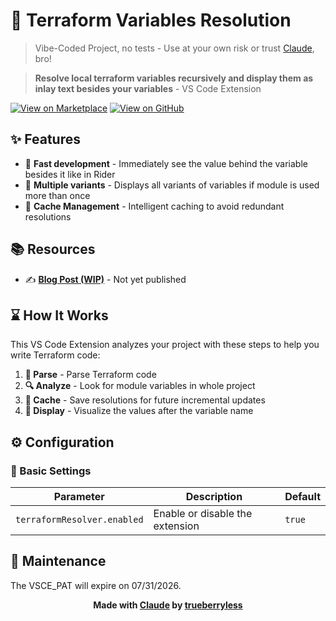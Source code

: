# 👀 Terraform Variables Resolution

> Vibe-Coded Project, no tests - Use at your own risk or trust [Claude](https://www.anthropic.com/claude), bro!

> **Resolve local terraform variables recursively and display them as inlay text besides your variables** - VS Code Extension

[![View on Marketplace](https://img.shields.io/badge/View_on-Marketplace-blue?logo=terraform)](https://marketplace.visualstudio.com/items?itemName=trueberryless.terraform-variables-resolution)
[![View on GitHub](https://img.shields.io/badge/View_on-GitHub-green?logo=github)](https://github.com/trueberryless/terraform-variables-resolution)

## ✨ Features

- 🚀 **Fast development** - Immediately see the value behind the variable besides it like in Rider
- 🎯 **Multiple variants** - Displays all variants of variables if module is used more than once
- 🔄 **Cache Management** - Intelligent caching to avoid redundant resolutions

## 📚 Resources

- ✍️ [**Blog Post (WIP)**]() - Not yet published

## ⌛ How It Works

This VS Code Extension analyzes your project with these steps to help you write Terraform code:

1. **📄 Parse** - Parse Terraform code
2. **🔍 Analyze** - Look for module variables in whole project
3. **💾 Cache** - Save resolutions for future incremental updates
4. **👀 Display** - Visualize the values after the variable name

## ⚙️ Configuration

### 📝 Basic Settings

| Parameter                   | Description                     | Default |
| --------------------------- | ------------------------------- | ------- |
| `terraformResolver.enabled` | Enable or disable the extension | `true`  |

## 🔧 Maintenance

The VSCE_PAT will expire on 07/31/2026.

<div align="center">

**Made with [Claude](https://www.anthropic.com/claude) by [trueberryless](https://trueberryless.org)**

</div>
